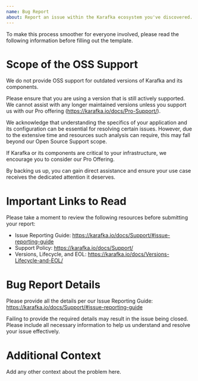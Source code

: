 ```yaml
---
name: Bug Report
about: Report an issue within the Karafka ecosystem you've discovered.
---
```


To make this process smoother for everyone involved, please read the following information before filling out the template.

Scope of the OSS Support
===========

We do not provide OSS support for outdated versions of Karafka and its components.

Please ensure that you are using a version that is still actively supported.
We cannot assist with any longer maintained versions unless you support us with our Pro offering (https://karafka.io/docs/Pro-Support/).

We acknowledge that understanding the specifics of your application and its configuration can be essential for resolving certain issues. However, due to the extensive time and resources such analysis can require, this may fall beyond our Open Source Support scope.

If Karafka or its components are critical to your infrastructure, we encourage you to consider our Pro Offering.

By backing us up, you can gain direct assistance and ensure your use case receives the dedicated attention it deserves.


Important Links to Read
===========

Please take a moment to review the following resources before submitting your report:

- Issue Reporting Guide: https://karafka.io/docs/Support/#issue-reporting-guide
- Support Policy: https://karafka.io/docs/Support/
- Versions, Lifecycle, and EOL: https://karafka.io/docs/Versions-Lifecycle-and-EOL/


Bug Report Details
===========

Please provide all the details per our Issue Reporting Guide: https://karafka.io/docs/Support/#issue-reporting-guide

Failing to provide the required details may result in the issue being closed. Please include all necessary information to help us understand and resolve your issue effectively.


Additional Context
===========

Add any other context about the problem here.
